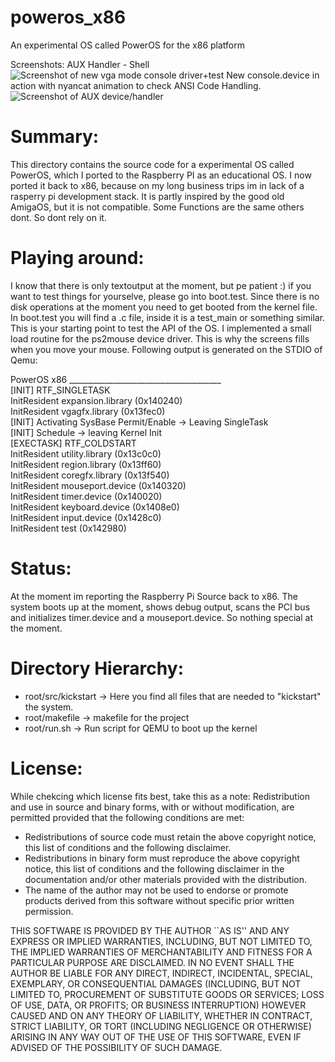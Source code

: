 poweros_x86
===========

An experimental OS called PowerOS for the x86 platform

Screenshots:
AUX Handler - Shell
![Screenshot of new vga mode console driver+test](http://i.imgur.com/9cJsqa3.jpg)
New console.device in action with nyancat animation to check ANSI Code Handling.
![Screenshot of AUX device/handler](http://i.imgur.com/vZJoz7A.jpg)


Summary:
========

This directory contains the source code for a experimental OS called PowerOS,
which I ported to the Raspberry PI as an educational OS. I now ported it back to x86,
because on my long business trips im in lack of a rasperry pi development stack.
It is partly inspired by the good old AmigaOS, but it is not compatible. Some
Functions are the same others dont. So dont rely on it.

Playing around:
===============
I know that there is only textoutput at the moment, but pe patient :) if you want to test things for yourselve, please go into boot.test. Since there is no disk operations at the moment you need to get booted from the kernel file.
In boot.test you will find a .c file, inside it is a test_main or something similar. This is your starting point to test the API of the OS. I implemented a small load routine for the ps2mouse device driver. This is why the screens fills when you move your mouse.
Following output is generated on the STDIO of Qemu:

PowerOS x86 ______________________________________  
[INIT] RTF_SINGLETASK  
InitResident expansion.library (0x140240)  
InitResident vgagfx.library (0x13fec0)  
[INIT] Activating SysBase Permit/Enable -> Leaving SingleTask  
[INIT] Schedule -> leaving Kernel Init  
[EXECTASK] RTF_COLDSTART  
InitResident utility.library (0x13c0c0)  
InitResident region.library (0x13ff60)  
InitResident coregfx.library (0x13f540)  
InitResident mouseport.device (0x140320)  
InitResident timer.device (0x140020)  
InitResident keyboard.device (0x1408e0)  
InitResident input.device (0x1428c0)  
InitResident test (0x142980)  


Status:
=======
At the moment im reporting the Raspberry Pi Source back to x86. The system boots up at the moment,
shows debug output, scans the PCI bus and initializes timer.device and a mouseport.device. So nothing
special at the moment.

Directory Hierarchy:
====================

* root/src/kickstart -> Here you find all files that are needed to "kickstart" the system. 
* root/makefile -> makefile for the project
* root/run.sh -> Run script for QEMU to boot up the kernel

License:
========
While chekcing which license fits best, take this as a note:
Redistribution and use in source and binary forms, with or without
modification, are permitted provided that the following conditions
are met:

 - Redistributions of source code must retain the above copyright
   notice, this list of conditions and the following disclaimer.
 - Redistributions in binary form must reproduce the above copyright
   notice, this list of conditions and the following disclaimer in the
   documentation and/or other materials provided with the distribution.
 - The name of the author may not be used to endorse or promote products
   derived from this software without specific prior written permission.

 THIS SOFTWARE IS PROVIDED BY THE AUTHOR ``AS IS'' AND ANY EXPRESS OR
 IMPLIED WARRANTIES, INCLUDING, BUT NOT LIMITED TO, THE IMPLIED WARRANTIES
 OF MERCHANTABILITY AND FITNESS FOR A PARTICULAR PURPOSE ARE DISCLAIMED.
 IN NO EVENT SHALL THE AUTHOR BE LIABLE FOR ANY DIRECT, INDIRECT,
 INCIDENTAL, SPECIAL, EXEMPLARY, OR CONSEQUENTIAL DAMAGES (INCLUDING, BUT
 NOT LIMITED TO, PROCUREMENT OF SUBSTITUTE GOODS OR SERVICES; LOSS OF USE,
 DATA, OR PROFITS; OR BUSINESS INTERRUPTION) HOWEVER CAUSED AND ON ANY
 THEORY OF LIABILITY, WHETHER IN CONTRACT, STRICT LIABILITY, OR TORT
 (INCLUDING NEGLIGENCE OR OTHERWISE) ARISING IN ANY WAY OUT OF THE USE OF
 THIS SOFTWARE, EVEN IF ADVISED OF THE POSSIBILITY OF SUCH DAMAGE.
